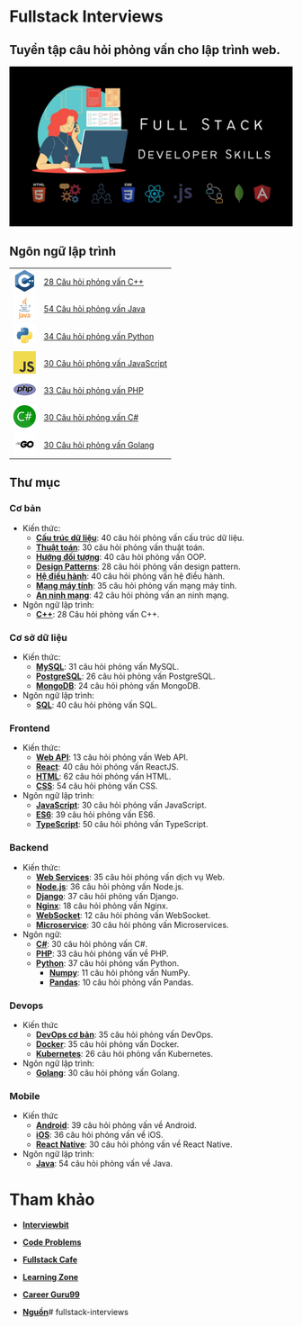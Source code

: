 # Fullstack Interviews

## Tuyển tập câu hỏi phỏng vấn cho lập trình web.

![](./interviews.jpg)
## Ngôn ngữ lập trình
| | |
|-|-|
| <img src="https://raw.githubusercontent.com/github/explore/180320cffc25f4ed1bbdfd33d4db3a66eeeeb358/topics/cpp/cpp.png" height="40"> | [28 Câu hỏi phỏng vấn C++](./basics/cpp/) |
| <img src="https://raw.githubusercontent.com/github/explore/180320cffc25f4ed1bbdfd33d4db3a66eeeeb358/topics/java/java.png" height="40"> | [54 Câu hỏi phỏng vấn Java](./mobile/java/) |
| <img src="https://raw.githubusercontent.com/github/explore/180320cffc25f4ed1bbdfd33d4db3a66eeeeb358/topics/python/python.png" height="40"> | [34 Câu hỏi phỏng vấn Python](./backend/python/) |
| <img src="https://raw.githubusercontent.com/github/explore/180320cffc25f4ed1bbdfd33d4db3a66eeeeb358/topics/javascript/javascript.png" height="40"> | [30 Câu hỏi phỏng vấn JavaScript](./frontend/javascript/) |
| <img src="https://raw.githubusercontent.com/github/explore/180320cffc25f4ed1bbdfd33d4db3a66eeeeb358/topics/php/php.png" height="40"> | [33 Câu hỏi phỏng vấn PHP](./backend/php/) |
| <img src="https://raw.githubusercontent.com/github/explore/180320cffc25f4ed1bbdfd33d4db3a66eeeeb358/topics/csharp/csharp.png" height="40"> | [30 Câu hỏi phỏng vấn C#](./backend/csharp/) |
| <img src="https://raw.githubusercontent.com/github/explore/80688e429a7d4ef2fca1e82350fe8e3517d3494d/topics/go/go.png" height="40"> | [30 Câu hỏi phỏng vấn Golang](./devops/golang/) |


## Thư mục

### Cơ bản

- Kiến thức:
    - [**Cấu trúc dữ liệu**](./basics/data-structures): 40 câu hỏi phỏng vấn cấu trúc dữ liệu.
    - [**Thuật toán**](./basics/algorithms): 30 câu hỏi phỏng vấn thuật toán.
    - [**Hướng đối tượng**](./basics/oops): 40 câu hỏi phỏng vấn OOP.
    - [**Design Patterns**](./basics/design-patterns): 28 câu hỏi phỏng vấn design pattern.
    - [**Hệ điều hành**](./basics/os): 40 câu hỏi phỏng vấn hệ điều hành.
    - [**Mạng máy tính**](./basics/network): 35 câu hỏi phỏng vấn mạng máy tính.
    - [**An ninh mạng**](./basics/cyber):  42 câu hỏi phỏng vấn an ninh mạng.
- Ngôn ngữ lập trình:
    - [**C++**](./basics/cpp): 28 Câu hỏi phỏng vấn C++.

### Cơ sở dữ liệu
- Kiến thức:
    - [**MySQL**](./database/mysql): 31 câu hỏi phỏng vấn MySQL.
    - [**PostgreSQL**](./database/postgresql): 26 câu hỏi phỏng vấn PostgreSQL.
    - [**MongoDB**](./database/mongodb): 24 câu hỏi phỏng vấn MongoDB.
- Ngôn ngữ lập trình:
    - [**SQL**](./database/sql): 40 câu hỏi phỏng vấn SQL.

### Frontend

- Kiến thức:
    - [**Web API**](./frontend/web-api): 13 câu hỏi phỏng vấn Web API.
    - [**React**](./frontend/react): 40 câu hỏi phỏng vấn ReactJS.
    - [**HTML**](./frontend/html): 62 câu hỏi phỏng vấn HTML.
    - [**CSS**](./frontend/css): 54 câu hỏi phỏng vấn CSS.
- Ngôn ngữ lập trình:
    - [**JavaScript**](./frontend/javascript): 30 câu hỏi phỏng vấn JavaScript.
    - [**ES6**](./frontend/es6): 39 câu hỏi phỏng vấn ES6.
    - [**TypeScript**](./frontend/typescript): 50 câu hỏi phỏng vấn TypeScript.

### Backend

- Kiến thức:
    - [**Web Services**](./backend/web-services): 35 câu hỏi phỏng vấn dịch vụ Web.
    - [**Node.js**](./backend/nodejs): 36 câu hỏi phỏng vấn Node.js.
    - [**Django**](./backend/django): 37 câu hỏi phỏng vấn Django. 
    - [**Nginx**](./backend/nginx): 18 câu hỏi phỏng vấn Nginx.
    - [**WebSocket**](./backend/websocket/): 12 câu hỏi phỏng vấn WebSocket.
    - [**Microservice**](./backend/microservice): 30 câu hỏi phỏng vấn Microservices.
- Ngôn ngữ:
    - [**C#**](./backend/csharp): 30 câu hỏi phỏng vấn C#.
    - [**PHP**](./backend/php): 33 câu hỏi phỏng vấn về PHP.
    - [**Python**](./backend/python): 37 câu hỏi phỏng vấn Python.
        - [**Numpy**](./backend/python/numpy): 11 câu hỏi phỏng vấn NumPy.
        - [**Pandas**](./backend/python/pandas): 10 câu hỏi phỏng vấn Pandas.

### Devops

- Kiến thức
    - [**DevOps cơ bản**](./devops): 35 câu hỏi phỏng vấn DevOps.
    - [**Docker**](./devops/docker): 35 câu hỏi phỏng vấn Docker.
    - [**Kubernetes**](./devops/kubernetes): 26 câu hỏi phỏng vấn Kubernetes.
- Ngôn ngữ lập trình:
    - [**Golang**](./devops/golang): 30 câu hỏi phỏng vấn Golang.

### Mobile
- Kiến thức
    - [**Android**](./mobile/android): 39 câu hỏi phỏng vấn về Android.
    - [**iOS**](./mobile/ios): 36 câu hỏi phỏng vấn về iOS.
    - [**React Native**](./mobile/react-native/): 30 câu hỏi phỏng vấn về React Native.
- Ngôn ngữ lập trình:
    - [**Java**](./mobile/java): 54 câu hỏi phỏng vấn về Java.
    
# Tham khảo 

* [**Interviewbit**](https://www.interviewbit.com)

* [**Code Problems**](https://github.com/blakeembrey/code-problems)

* [**Fullstack Cafe**](https://www.fullstack.cafe)

* [**Learning Zone**](https://github.com/learning-zone)

* [**Career Guru99**](https://career.guru99.com/)
* [**Nguồn**](https://github.com/Ren0503/fullstack-interviews)# fullstack-interviews
